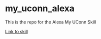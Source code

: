 # my_uconn_alexa
This is the repo for the Alexa My UConn Skill

[Link to skill](https://www.amazon.com/dp/B07XFDJK1K)
